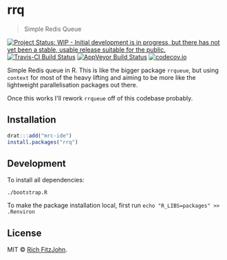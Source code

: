 # rrq

> Simple Redis Queue

[![Project Status: WIP - Initial development is in progress, but there has not yet been a stable, usable release suitable for the public.](http://www.repostatus.org/badges/latest/wip.svg)](http://www.repostatus.org/#wip)
[![Travis-CI Build Status](https://travis-ci.org/mrc-ide/rrq.svg?branch=master)](https://travis-ci.org/mrc-ide/rrq)
[![AppVeyor Build Status](https://ci.appveyor.com/api/projects/status/github/mrc-ide/rrq?branch=master&svg=true)](https://ci.appveyor.com/project/mrc-ide/rrq)
[![codecov.io](https://codecov.io/github/mrc-ide/rrq/coverage.svg?branch=master)](https://codecov.io/github/mrc-ide/rrq?branch=master)

Simple Redis queue in R.  This is like the bigger package `rrqueue`, but using `context` for most of the heavy lifting and aiming to be more like the lightweight parallelisation packages out there.

Once this works I'll rework `rrqueue` off of this codebase probably.

## Installation

```r
drat:::add("mrc-ide")
install.packages("rrq")
```

## Development
To install all dependencies:
```
./bootstrap.R
```

To make the package installation local, first run `echo "R_LIBS=packages" >> .Renviron`

## License

MIT © [Rich FitzJohn](https://github.com/richfitz).
